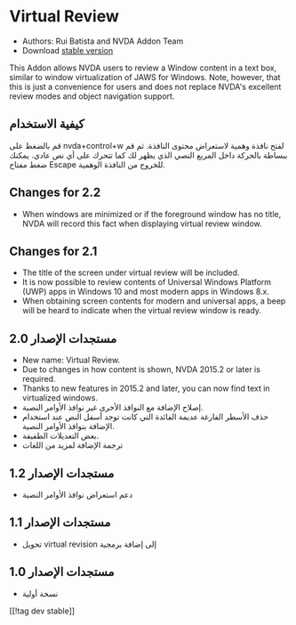 # Virtual Review #

* Authors: Rui Batista and NVDA Addon Team
* Download [stable version][1]

This Addon allows NVDA users to review a Window content in a text box,
similar to window virtualization of JAWS for Windows.  Note, however, that
this is just a convenience for users and does not replace NVDA's excellent
review modes and object navigation support.

## كيفية الاستخدام ##

قم بالضغط على nvda+control+w لفتح نافذة وهمية لاستعراض محتوى النافذة. ثم قم
ببساطة بالحركة داخل المربع النصي الذي يظهر لك كما تتحرك على أي نص
عادي. يمكنك ضغط مفتاح Escape للخروج من النافذة الوهمية.

## Changes for 2.2

* When windows are minimized or if the foreground window has no title, NVDA
  will record this fact when displaying virtual review window.

## Changes for 2.1

* The title of the screen under virtual review will be included.
* It is now possible to review contents of Universal Windows Platform (UWP)
  apps in Windows 10 and most modern apps in Windows 8.x.
* When obtaining screen contents for modern and universal apps, a beep will
  be heard to indicate when the virtual review window is ready.

## مستجدات الإصدار 2.0

* New name: Virtual Review.
* Due to changes in how content is shown, NVDA 2015.2 or later is required.
* Thanks to new features in 2015.2 and later, you can now find text in
  virtualized windows.
* إصلاح الإضافة مع النوافذ الأخرى غير نوافذ الأوامر النصية.
* حذف الأسطر الفارغة عديمة الفائدة التي كانت توجد أسفل النص عند استخدام
  الإضافة بنوافذ الأوامر النصية.
* بعض التعديلات الطفيفة.
* ترجمة الإضافة لمزيد من اللغات

## مستجدات الإصدار 1.2

* دعم استعراض نوافذ الأوامر النصية

## مستجدات الإصدار 1.1

* تحويل virtual revision إلى إضافة برمجية

## مستجدات الإصدار 1.0

* نسخة أولية

[[!tag dev stable]]

[1]: https://github.com/ruifontes/virtualReview/releases/download/2023.03/virtualRevision-2023.03.nvda-addon

